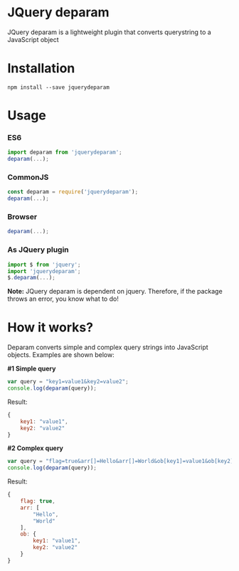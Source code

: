 # JQuery deparam
JQuery deparam is a lightweight plugin that converts querystring to a JavaScript object

# Installation
```
npm install --save jquerydeparam
```

# Usage

### ES6
```js
import deparam from 'jquerydeparam';
deparam(...);
```

### CommonJS
```js
const deparam = require('jquerydeparam');
deparam(...);
```

### Browser
```js
deparam(...);
```

### As JQuery plugin
```js
import $ from 'jquery';
import 'jquerydeparam';
$.deparam(...);
```

<b>Note:</b> JQuery deparam is dependent on jquery. Therefore, if the package throws an error, you know what to do!

# How it works?
Deparam converts simple and complex query strings into JavaScript objects. Examples are shown below:

<b>#1 Simple query</b>
```js
var query = "key1=value1&key2=value2";
console.log(deparam(query));
```
Result:
```js
{
    key1: "value1",
    key2: "value2"
}
```

<b>#2 Complex query</b>
```js
var query = "flag=true&arr[]=Hello&arr[]=World&ob[key1]=value1&ob[key2]=value2";
console.log(deparam(query));
```
Result:
```js
{
    flag: true,
    arr: [
        "Hello",
        "World"
    ],
    ob: {
        key1: "value1",
        key2: "value2"
    }
}
```
